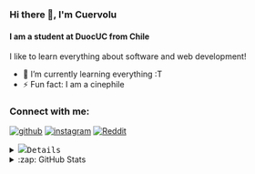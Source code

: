 ### Hi there 👋, I'm **Cuervolu**
#### I am a student at DuocUC from **Chile**

I like to learn everything about software and web development!

- 🌱 I’m currently learning everything :T 
- ⚡ Fun fact: I am a cinephile 

### Connect with me:
[<img src='https://cdn.jsdelivr.net/npm/simple-icons@3.0.1/icons/github.svg' alt='github' height='26'>](https://github.com/cuervolu) 
[<img src='https://cdn.jsdelivr.net/npm/simple-icons@3.0.1/icons/instagram.svg' alt='instagram' height='26'>](https://www.instagram.com/cuervolu/) 
[<img src='https://cdn.jsdelivr.net/npm/simple-icons@3.0.1/icons/reddit.svg' alt='Reddit' height='26'>](https://www.reddit.com/user/Cuervolu)  

<details>
  <summary><img src="https://media.giphy.com/media/VgCDAzcKvsR6OM0uWg/giphy.gif" width="26"><samp>Details
     </samp> </summary>

### Languages and Tools i'm learning:

<img align="left" alt="Visual Studio Code" width="26px" src="https://raw.githubusercontent.com/github/explore/80688e429a7d4ef2fca1e82350fe8e3517d3494d/topics/visual-studio-code/visual-studio-code.png"/>
<img align="left" alt="HTML5" width="26px" src="https://raw.githubusercontent.com/github/explore/80688e429a7d4ef2fca1e82350fe8e3517d3494d/topics/html/html.png"/>
<img align="left" alt="CSS3" width="26px" src="https://raw.githubusercontent.com/github/explore/80688e429a7d4ef2fca1e82350fe8e3517d3494d/topics/css/css.png"/>
<img align="left" alt="JavaScript" width="26px" src="https://raw.githubusercontent.com/github/explore/80688e429a7d4ef2fca1e82350fe8e3517d3494d/topics/javascript/javascript.png"/>
<p align="left"> <a href="https://git-scm.com/" target="_blank"> <img src="https://www.vectorlogo.zone/logos/git-scm/git-scm-icon.svg" alt="git" width="26"/> </a> <a href="https://www.java.com" target="_blank"> <img src="https://raw.githubusercontent.com/devicons/devicon/master/icons/java/java-original.svg" alt="java" width="26"/>
<img align="left" alt="Python" width="26px" src="https://raw.githubusercontent.com/github/explore/80688e429a7d4ef2fca1e82350fe8e3517d3494d/topics/python/python.png"/>
<img align="left" alt="Git" width="26px" src="https://raw.githubusercontent.com/github/explore/80688e429a7d4ef2fca1e82350fe8e3517d3494d/topics/git/git.png"/>
<img align="left" alt="GitHub" width="26px" src="https://raw.githubusercontent.com/github/explore/78df643247d429f6cc873026c0622819ad797942/topics/github/github.png"/>
<img align="left" alt="Terminal" width="26px" src="https://raw.githubusercontent.com/github/explore/80688e429a7d4ef2fca1e82350fe8e3517d3494d/topics/terminal/terminal.png"/>
<p align="left"> <a href="https://www.photoshop.com/en" target="_blank"> <img src="https://raw.githubusercontent.com/devicons/devicon/master/icons/photoshop/photoshop-line.svg" alt="photoshop" width="26" /> </a> </p>

<br />

<p align="center"> <img src="https://komarev.com/ghpvc/?username=cuervolu&label=Profile%20views&color=0e75b6&style=flat" alt="cuervolu" /> </p>

<p align="center"> <a href="https://github.com/ryo-ma/github-profile-trophy"><img src="https://github-profile-trophy.vercel.app/?username=cuervolu" alt="cuervolu" /></a> </p>



<br />
</details>


<details>
  <summary>:zap: GitHub Stats</summary>

  <img align="center" alt="Cuervolu GitHub Stats" src="https://github-readme-stats-nine-plum-53.vercel.app/api?username=cuervolu&show_icons=true&hide_border=true" />
  

</details>


